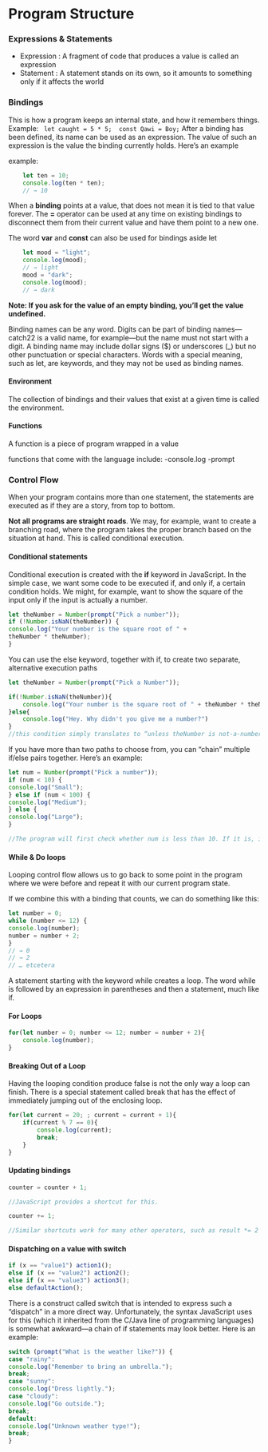 # Program Structure

### Expressions & Statements 
- Expression : A fragment of code that produces a value is called an expression
- Statement : A statement stands on its own, so it amounts to something only if it affects the world 

### Bindings 
This is how a program keeps an internal state, and how it remembers things. Example:
    ``` 
    let caught = 5 * 5; 
    const Qawi = Boy;
    ```
After a binding has been defined, its name can be used as an expression. The
value of such an expression is the value the binding currently holds. Here’s an example

example:
```js
    let ten = 10;
    console.log(ten * ten);
    // → 10
```
When a **binding** points at a value, that does not mean it is tied to that value forever. The **=** operator can be used at any time on existing bindings to disconnect them from their current value and have them point to a new one.

The word **var** and **const** can also be used for bindings aside let

```js
    let mood = "light";
    console.log(mood);
    // → light
    mood = "dark";
    console.log(mood);
    // → dark
```

**Note: If you ask for the value of an empty binding, you’ll get the value undefined.**

Binding names can be any word. Digits can be part of binding names—catch22
is a valid name, for example—but the name must not start with a digit. A
binding name may include dollar signs ($) or underscores (_) but no other
punctuation or special characters.
Words with a special meaning, such as let, are keywords, and they may not
be used as binding names.

#### Environment 

The collection of bindings and their values that exist at a given time is called
the environment.

#### Functions 
A function is a piece of program wrapped in a value

functions that come with the language include: 
-console.log 
-prompt 

### Control Flow 
When your program contains more than one statement, the statements are executed as if they are a story, from top to bottom.

**Not all programs are straight roads**. We may, for example, want to create a branching road, where the program takes the proper branch based on the situation at hand. This is called conditional execution.

#### Conditional statements
Conditional execution is created with the **if** keyword in JavaScript. In the simple case, we want some code to be executed if, and only if, a certain condition holds. 
We might, for example, want to show the square of the input only if the input is actually a number.

```js
let theNumber = Number(prompt("Pick a number"));
if (!Number.isNaN(theNumber)) {
console.log("Your number is the square root of " +
theNumber * theNumber);
}
```
You can use the else keyword, together
with if, to create two separate, alternative execution paths

```js 
let theNumber = Number(prompt("Pick a Number"));

if(!Number.isNaN(theNumber)){
    console.log("Your number is the square root of " + theNumber * theNumber);
}else{
    console.log("Hey. Why didn't you give me a number?")
}
//this condition simply translates to “unless theNumber is not-a-number", do this, the else statement is triggered only if you don't get a value 
```
If you have more than two paths to choose from, you can “chain” multiple if/else pairs together. Here’s an example:
```js
let num = Number(prompt("Pick a number"));
if (num < 10) {
console.log("Small");
} else if (num < 100) {
console.log("Medium");
} else {
console.log("Large");
}

//The program will first check whether num is less than 10. If it is, it chooses that branch, shows "Small", and is done. If it isn’t, it takes the else branch, which itself contains a second if. If the second condition (< 100) holds, that means the number is at least 10 but below 100, and "Medium" is shown. If it doesn’t, the second and last else branch is chosen.
```
#### While & Do loops
Looping control flow allows us to go back to some point in the program where we were before and repeat it with our current program state.

If we combine this with a binding that counts, we can do something like this:

```js
let number = 0;
while (number <= 12) {
console.log(number);
number = number + 2;
}
// → 0
// → 2
// … etcetera
```
A statement starting with the keyword while creates a loop. The word while is followed by an expression in parentheses and then a statement, much like if.

#### For Loops 

```js
for(let number = 0; number <= 12; number = number + 2){
    console.log(number);
}
```


#### Breaking Out of a Loop

Having the looping condition produce false is not the only way a loop can finish. There is a special statement called break that has the effect of immediately
jumping out of the enclosing loop.

```js
for(let current = 20; ; current = current + 1){
    if(current % 7 == 0){
        console.log(current);
        break;
    }
}
```

#### Updating bindings

```js
counter = counter + 1;

//JavaScript provides a shortcut for this.

counter += 1;

//Similar shortcuts work for many other operators, such as result *= 2 to double result or counter -= 1 to count downward. This allows us to shorten our counting example a little more
```

#### Dispatching on a value with switch

```js
if (x == "value1") action1();
else if (x == "value2") action2();
else if (x == "value3") action3();
else defaultAction();
```

There is a construct called switch that is intended to express such a “dispatch” in a more direct way. Unfortunately, the syntax JavaScript uses for
this (which it inherited from the C/Java line of programming languages) is somewhat awkward—a chain of if statements may look better. Here is an example:

```js
switch (prompt("What is the weather like?")) {
case "rainy":
console.log("Remember to bring an umbrella.");
break;
case "sunny":
console.log("Dress lightly.");
case "cloudy":
console.log("Go outside.");
break;
default:
console.log("Unknown weather type!");
break;
}
```

